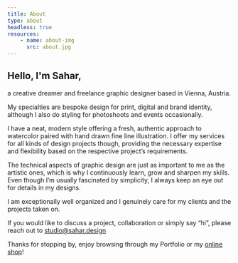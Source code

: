 ```yaml
---
title: About
type: about
headless: true
resources:
    - name: about-img
      src: about.jpg
---
```


## Hello, I'm Sahar, 

a creative dreamer and freelance graphic designer based in Vienna, Austria.

My specialties are bespoke design for print, digital and brand identity, although I also do styling for photoshoots and events occasionally.

I have a neat, modern style offering a fresh, authentic approach to watercolor paired with hand drawn fine line illustration. I offer my services for all kinds of design projects though, providing the necessary expertise and flexibility based on the respective project’s requirements. 

The technical aspects of graphic design are just as important to me as the artistic ones, which is why I continuously learn, grow and sharpen my skills. Even though I’m usually fascinated by simplicity, I always keep an eye out for details in my designs.

I am exceptionally well organized and I genuinely care for my clients and the projects taken on. 

If you would like to discuss a project, collaboration or simply say “hi”, please reach out to [studio@sahar.design](mailto:studio@sahar.design)

Thanks for stopping by, enjoy browsing through my Portfolio or my [online shop](/shop)!